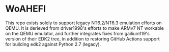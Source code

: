 # WoAHEFI
This repo exists solely to support legacy NT6.2/NT6.3 emulation efforts on QEMU. It is derieved from driver1998's efforts to make ARMv7 NT workable on the QEMU emulator, and further integrates fixes from gailium119's version of their EDK2 tree, in addition to restoring GitHub Actions support for building edk2 against Python 2.7 (legacy).
